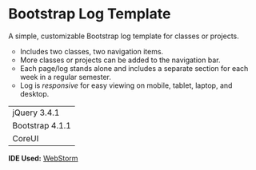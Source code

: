# Bootstrap Log Template
A simple, customizable Bootstrap log template for classes or projects.

<ul style="list-style-type:circle">
  <li>Includes two classes, two navigation items.</li>
  <li>More classes or projects can be added to the navigation bar.</li>
  <li>Each page/log stands alone and includes a separate section for each week in a regular semester.</li>
  <li>Log is <i>responsive</i> for easy viewing on mobile, tablet, laptop, and desktop.</li>
</ul>

<table style="width:100%">
  <tr>
    <td>jQuery 3.4.1</td>
  </tr>
  <tr>
    <td>Bootstrap 4.1.1</td>
  </tr>
    <tr>
    <td>CoreUI</td>
  </tr>
</table>
  
  <b>IDE Used:</b> <a href="https://www.jetbrains.com/webstorm/" target="_blank">WebStorm</a>
